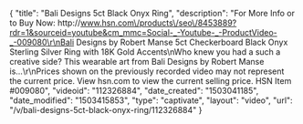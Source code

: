{
    "title": "Bali Designs 5ct Black Onyx Ring",
    "description": "For More Info or to Buy Now: http:\/\/www.hsn.com\/products\/seo\/8453889?rdr=1&sourceid=youtube&cm_mmc=Social-_-Youtube-_-ProductVideo-_-009080\r\nBali Designs by Robert Manse 5ct Checkerboard Black Onyx Sterling Silver Ring with 18K Gold Accents\nWho knew you had a such a creative side? This wearable art from Bali Designs by Robert Manse is...\r\nPrices shown on the previously recorded video may not represent the current price.  View hsn.com to view the current selling price. HSN Item #009080",
    "videoid": "112326884",
    "date_created": "1503041185",
    "date_modified": "1503415853",
    "type": "captivate",
    "layout": "video",
    "url": "\/v\/bali-designs-5ct-black-onyx-ring\/112326884"
}